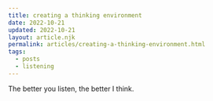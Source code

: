 ```yaml
---
title: creating a thinking environment
date: 2022-10-21
updated: 2022-10-21
layout: article.njk
permalink: articles/creating-a-thinking-environment.html
tags:
  - posts
  - listening
---
```

The better you listen, the better I think.